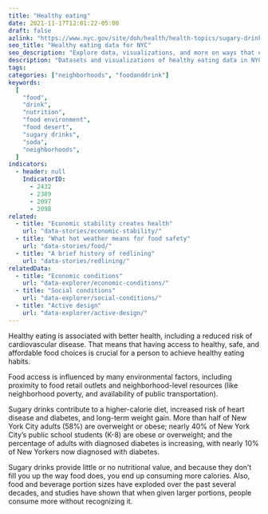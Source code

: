 ```yaml
---
title: "Healthy eating"
date: 2021-11-17T12:01:22-05:00
draft: false
azlink: "https://www.nyc.gov/site/doh/health/health-topics/sugary-drinks.page"
seo_title: "Healthy eating data for NYC"
seo_description: "Explore data, visualizations, and more on ways that environments shape health in New York City's neighborhoods."
description: "Datasets and visualizations of healthy eating data in NYC."
tags:
categories: ["neighborhoods", "foodanddrink"]
keywords:
  [
    "food",
    "drink",
    "nutrition",
    "food environment",
    "food desert",
    "sugary drinks",
    "soda",
    "neighborhoods",
  ]
indicators:
  - header: null
    IndicatorID:
      - 2432
      - 2389
      - 2097
      - 2098
related:
  - title: "Economic stability creates health"
    url: "data-stories/economic-stability/"
  - title: "What hot weather means for food safety"
    url: "data-stories/food/"
  - title: "A brief history of redlining"
    url: "data-stories/redlining/"
relatedData:
  - title: "Economic conditions"
    url: "data-explorer/economic-conditions/"
  - title: "Social conditions"
    url: "data-explorer/social-conditions/"
  - title: "Active design"
    url: "data-explorer/active-design/"
---
```


Healthy eating is associated with better health, including a reduced risk of cardiovascular disease. That means that having access to healthy, safe, and affordable food choices is crucial for a person to achieve healthy eating habits.

Food access is influenced by many environmental factors, including proximity to food retail outlets and neighborhood-level resources (like neighborhood poverty, and availability of public transportation).

Sugary drinks contribute to a higher-calorie diet, increased risk of heart disease and diabetes, and long-term weight gain. More than half of New York City adults (58%) are overweight or obese; nearly 40% of New York City’s public school students (K-8) are obese or overweight; and the percentage of adults with diagnosed diabetes is increasing, with nearly 10% of New Yorkers now diagnosed with diabetes.

Sugary drinks provide little or no nutritional value, and because they don’t fill you up the way food does, you end up consuming more calories. Also, food and beverage portion sizes have exploded over the past several decades, and studies have shown that when given larger portions, people consume more without recognizing it.
